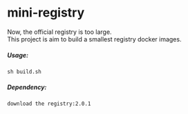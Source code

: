 # mini-registry

Now, the official registry is too large.    
This project is aim to build a smallest registry docker images.

##### Usage:  
```sh build.sh  ```

##### Dependency:    
```download the registry:2.0.1  ```  

